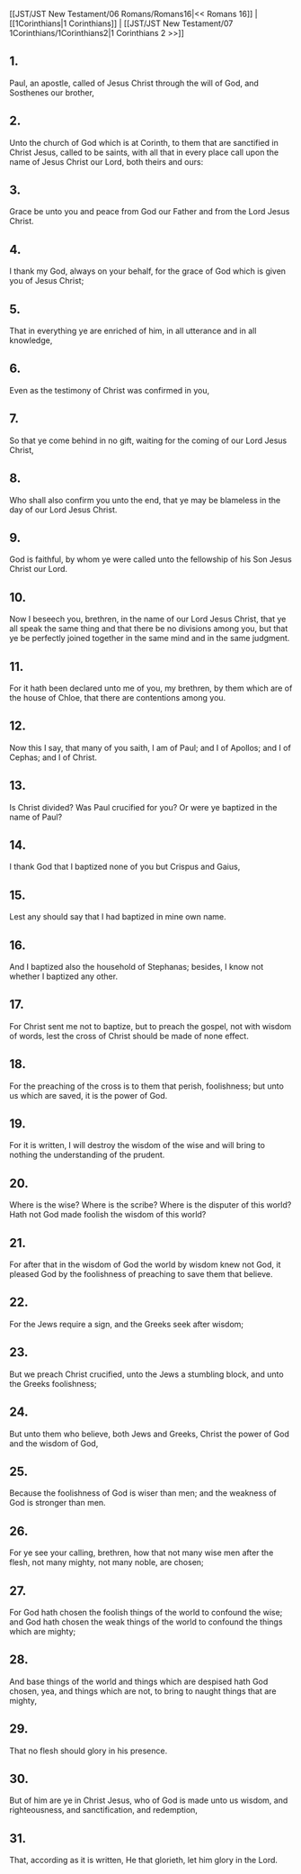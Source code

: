 [[JST/JST New Testament/06 Romans/Romans16|<< Romans 16]] | [[1Corinthians|1 Corinthians]] | [[JST/JST New Testament/07 1Corinthians/1Corinthians2|1 Corinthians 2 >>]]
## 1.
Paul, an apostle, called of Jesus Christ through the will of God, and Sosthenes our brother,
## 2.
Unto the church of God which is at Corinth, to them that are sanctified in Christ Jesus, called to be saints, with all that in every place call upon the name of Jesus Christ our Lord, both theirs and ours:
## 3.
Grace be unto you and peace from God our Father and from the Lord Jesus Christ.
## 4.
I thank my God, always on your behalf, for the grace of God which is given you of Jesus Christ;
## 5.
That in everything ye are enriched of him, in all utterance and in all knowledge,
## 6.
Even as the testimony of Christ was confirmed in you,
## 7.
So that ye come behind in no gift, waiting for the coming of our Lord Jesus Christ,
## 8.
Who shall also confirm you unto the end, that ye may be blameless in the day of our Lord Jesus Christ.
## 9.
God is faithful, by whom ye were called unto the fellowship of his Son Jesus Christ our Lord.
## 10.
Now I beseech you, brethren, in the name of our Lord Jesus Christ, that ye all speak the same thing and that there be no divisions among you, but that ye be perfectly joined together in the same mind and in the same judgment.
## 11.
For it hath been declared unto me of you, my brethren, by them which are of the house of Chloe, that there are contentions among you.
## 12.
Now this I say, that many of you saith, I am of Paul; and I of Apollos; and I of Cephas; and I of Christ.
## 13.
Is Christ divided? Was Paul crucified for you? Or were ye baptized in the name of Paul?
## 14.
I thank God that I baptized none of you but Crispus and Gaius,
## 15.
Lest any should say that I had baptized in mine own name.
## 16.
And I baptized also the household of Stephanas; besides, I know not whether I baptized any other.
## 17.
For Christ sent me not to baptize, but to preach the gospel, not with wisdom of words, lest the cross of Christ should be made of none effect.
## 18.
For the preaching of the cross is to them that perish, foolishness; but unto us which are saved, it is the power of God.
## 19.
For it is written, I will destroy the wisdom of the wise and will bring to nothing the understanding of the prudent.
## 20.
Where is the wise? Where is the scribe? Where is the disputer of this world? Hath not God made foolish the wisdom of this world?
## 21.
For after that in the wisdom of God the world by wisdom knew not God, it pleased God by the foolishness of preaching to save them that believe.
## 22.
For the Jews require a sign, and the Greeks seek after wisdom;
## 23.
But we preach Christ crucified, unto the Jews a stumbling block, and unto the Greeks foolishness;
## 24.
But unto them who believe, both Jews and Greeks, Christ the power of God and the wisdom of God,
## 25.
Because the foolishness of God is wiser than men; and the weakness of God is stronger than men.
## 26.
For ye see your calling, brethren, how that not many wise men after the flesh, not many mighty, not many noble, are chosen;
## 27.
For God hath chosen the foolish things of the world to confound the wise; and God hath chosen the weak things of the world to confound the things which are mighty;
## 28.
And base things of the world and things which are despised hath God chosen, yea, and things which are not, to bring to naught things that are mighty,
## 29.
That no flesh should glory in his presence.
## 30.
But of him are ye in Christ Jesus, who of God is made unto us wisdom, and righteousness, and sanctification, and redemption,
## 31.
That, according as it is written, He that glorieth, let him glory in the Lord.

